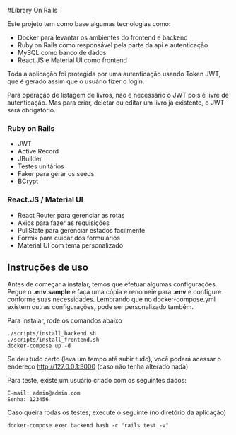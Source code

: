 #Library On Rails

Este projeto tem como base algumas tecnologias como:

* Docker para levantar os ambientes do frontend e backend
* Ruby on Rails como responsável pela parte da api e autenticação
* MySQL como banco de dados
* React.JS e Material UI como frontend


Toda a aplicação foi protegida por uma autenticação usando Token JWT, que é gerado assim que o usuário fizer o login.

Para operação de listagem de livros, não é necessário o JWT pois é livre de autenticação. Mas para criar, deletar ou editar um livro já existente, o JWT será obrigatório.


### Ruby on Rails
* JWT
* Active Record
* JBuilder
* Testes unitários
* Faker para gerar os seeds
* BCrypt 


### React.JS / Material UI
* React Router para gerenciar as rotas
* Axios para fazer as requisições
* PullState para gerenciar estados facilmente
* Formik para cuidar dos formulários 
* Material UI com tema personalizado

## Instruções de uso


Antes de começar a instalar, temos que efetuar algumas configurações. Pegue o **.env.sample** e faça uma cópia e renomeie para **.env** e configure conforme suas necessidades. Lembrando que no docker-compose.yml existem outras configurações, pode ser personalizado também.

Para instalar, rode os comandos abaixo

    ./scripts/install_backend.sh
    ./scripts/install_frontend.sh
    docker-compose up -d

Se deu tudo certo (leva um tempo até subir tudo), você poderá acessar o endereço http://127.0.0.1:3000 (caso não tenha alterado nada)

Para teste, existe um usuário criado com os seguintes dados:

    E-mail: admin@admin.com
    Senha: 123456

Caso queira rodas os testes, execute o seguinte (no diretório da aplicação)

    docker-compose exec backend bash -c "rails test -v"